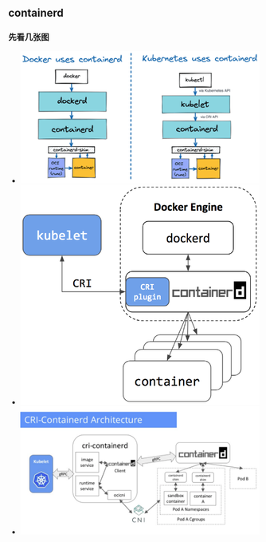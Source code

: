 ## containerd
### 先看几张图
* ![docker-k8s-use-conatainerd](assets/docker-and-kubernetes-use-containerd-2000-opt.png) <br>
* ![docker-use-conatainerd](assets/docker-ce.png) <br>
* ![CRI](assets/Screen-Shot-2017-11-04-at-8.08.27-AM.png) <br>
 